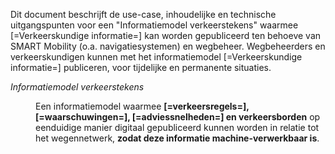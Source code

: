 Dit document beschrijft de use-case, inhoudelijke en technische uitgangspunten voor een "Informatiemodel verkeerstekens" waarmee [=Verkeerskundige informatie=] kan worden gepubliceerd ten behoeve van SMART Mobility (o.a. navigatiesystemen) en wegbeheer. Wegbeheerders en verkeerskundigen kunnen met het informatiemodel [=Verkeerskundige informatie=] publiceren, voor tijdelijke en permanente situaties. 

<dfn data-lt="Informatiemodel verkeerstekens">Informatiemodel verkeerstekens</dfn>
<dd> Een informatiemodel waarmee <b>[=verkeersregels=], [=waarschuwingen=], [=adviessnelheden=] en verkeersborden</b> op eenduidige manier digitaal gepubliceerd kunnen worden in relatie tot het wegennetwerk, <b>zodat deze informatie machine-verwerkbaar is</b>. </dd>





